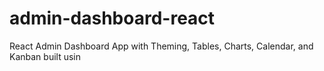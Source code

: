 # admin-dashboard-react
React Admin Dashboard App with Theming, Tables, Charts, Calendar, and Kanban built usin
